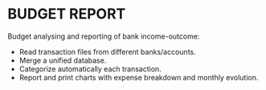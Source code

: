 # BUDGET REPORT
Budget analysing and reporting of bank income-outcome:
 * Read transaction files from different banks/accounts.
 * Merge a unified database.
 * Categorize automatically each transaction.
 * Report and print charts with expense breakdown and monthly evolution.
